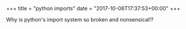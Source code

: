 +++
title = "python imports"
date = "2017-10-06T17:37:53+00:00"
+++

Why is python's import system so broken and nonsensical!?
			